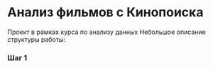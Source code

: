 # Анализ фильмов с Кинопоиска
Проект в рамках курса по анализу данных
Небольшое описание структуры работы:

### Шаг 1

